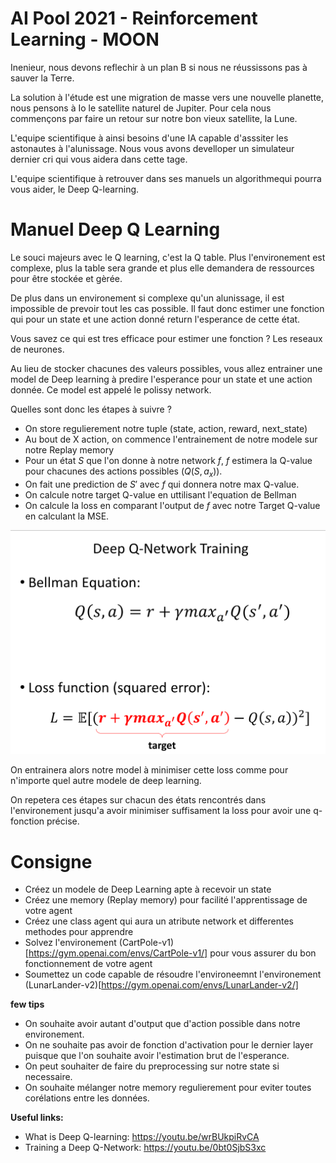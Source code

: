 # AI Pool 2021 - Reinforcement Learning - MOON

Inenieur, nous devons reflechir à un plan B si nous ne réussissons pas à sauver la Terre.

La solution à l'étude est une migration de masse vers une nouvelle planette, nous pensons à Io le satellite naturel de Jupiter.
Pour cela nous commençons par faire un retour sur notre bon vieux satellite, la Lune.

L'equipe scientifique à ainsi besoins d'une IA capable d'asssiter les astonautes à l'alunissage.
Nous vous avons develloper un simulateur dernier cri qui vous aidera dans cette tage.

L'equipe scientifique à retrouver dans ses manuels un algorithmequi pourra vous aider, le Deep Q-learning.

# Manuel Deep Q Learning

Le souci majeurs avec le Q learning, c'est la Q table.
Plus l'environement est complexe, plus la table sera grande et plus elle demandera de ressources pour être stockée et gèrée.

De plus dans un environement si complexe qu'un alunissage, il est impossible de prevoir tout les cas possible.
Il faut donc estimer une fonction qui pour un state et une action donné return l'esperance de cette état.

Vous savez ce qui est tres efficace pour estimer une fonction ? Les reseaux de neurones.

Au lieu de stocker chacunes des valeurs possibles, vous allez entrainer une model de Deep learning à predire l'esperance pour un state et une action donnée.
Ce model est appelé le polissy network.

Quelles sont donc les étapes à suivre ?

- On store regulierement notre tuple (state, action, reward, next_state)
- Au bout de X action, on commence l'entrainement de notre modele sur notre Replay memory
- Pour un état $S$ que l'on donne à notre network $f$, $f$ estimera la Q-value pour chacunes des actions possibles ($Q(S,a_x)$).
- On fait une prediction de $S'$ avec $f$ qui donnera notre max Q-value.
- On calcule notre target Q-value en uttilisant l'equation de Bellman
- On calcule la loss en comparant l'output de $f$ avec notre Target Q-value en calculant la MSE.

<img src="./.img/Deep_Q-Network_raining.png"/>

On entrainera alors notre model à minimiser cette loss comme pour n'importe quel autre modele de deep learning.

On repetera ces étapes sur chacun des états rencontrés dans l'environement jusqu'a avoir minimiser suffisament la loss pour avoir une q-fonction précise.

# Consigne
- Créez un modele de Deep Learning apte à recevoir un state
- Créez une memory (Replay memory) pour facilité l'apprentissage de votre agent
- Créez une class agent qui aura un atribute network et differentes methodes pour apprendre
- Solvez l'environement (CartPole-v1)[https://gym.openai.com/envs/CartPole-v1/] pour vous assurer du bon fonctionnement de votre agent
- Soumettez un code capable de résoudre l'environeemnt l'environement (LunarLander-v2)[https://gym.openai.com/envs/LunarLander-v2/]

**few tips**
- On souhaite avoir autant d'output que d'action possible dans notre environement.
- On ne souhaite pas avoir de fonction d'activation pour le dernier layer puisque que l'on souhaite avoir l'estimation brut de l'esperance.
- On peut souhaiter de faire du preprocessing sur notre state si necessaire.
- On souhaite mélanger notre memory regulierement pour eviter toutes corélations entre les données.


**Useful links:**
- What is Deep Q-learning: https://youtu.be/wrBUkpiRvCA
- Training a Deep Q-Network: https://youtu.be/0bt0SjbS3xc
